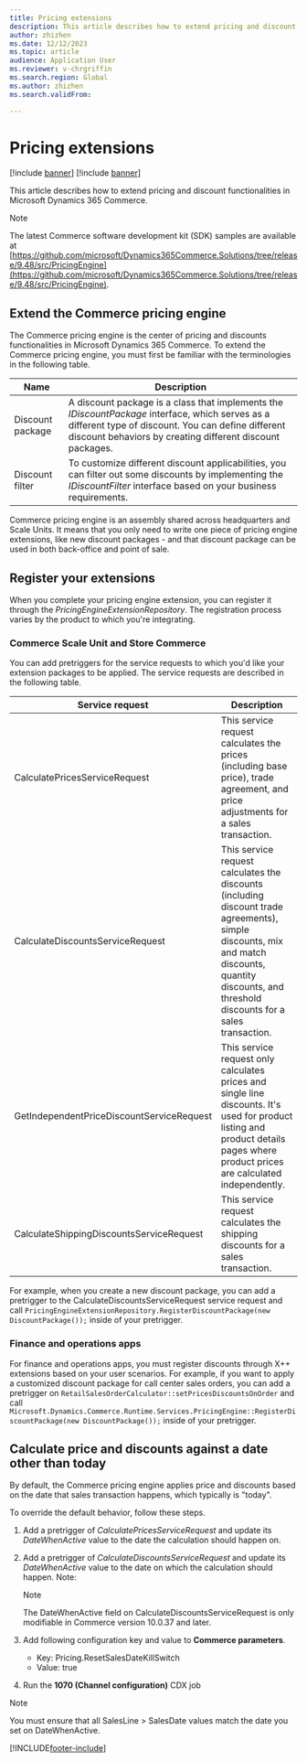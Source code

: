 ```yaml
---
title: Pricing extensions
description: This article describes how to extend pricing and discount functionalities in Microsoft Dynamics 365 Commerce.
author: zhizhen
ms.date: 12/12/2023
ms.topic: article
audience: Application User
ms.reviewer: v-chrgriffin
ms.search.region: Global
ms.author: zhizhen
ms.search.validFrom:

---
```


# Pricing extensions

[!include [banner](../includes/banner.md)]
[!include [banner](../includes/preview-banner.md)]

This article describes how to extend pricing and discount functionalities in Microsoft Dynamics 365 Commerce.

> [!NOTE]
> The latest Commerce software development kit (SDK) samples are available at [https://github.com/microsoft/Dynamics365Commerce.Solutions/tree/release/9.48/src/PricingEngine](https://github.com/microsoft/Dynamics365Commerce.Solutions/tree/release/9.48/src/PricingEngine).

## Extend the Commerce pricing engine

The Commerce pricing engine is the center of pricing and discounts functionalities in Microsoft Dynamics 365 Commerce. To extend the Commerce pricing engine, you must first be familiar with the terminologies in the following table.

| Name | Description |
| --- | --- |
| Discount package | A discount package is a class that implements the *IDiscountPackage* interface, which serves as a different type of discount. You can define different discount behaviors by creating different discount packages.  |
| Discount filter | To customize different discount applicabilities, you can filter out some discounts by implementing the *IDiscountFilter* interface based on your business requirements. |

Commerce pricing engine is an assembly shared across headquarters and Scale Units. It means that you only need to write one piece of pricing engine extensions, like new discount packages - and that discount package can be used in both back-office and point of sale.

## Register your extensions

When you complete your pricing engine extension, you can register it through the *PricingEngineExtensionRepository*. The registration process varies by the product to which you're integrating.

### Commerce Scale Unit and Store Commerce

You can add pretriggers for the service requests to which you'd like your extension packages to be applied. The service requests are described in the following table.

| Service request | Description |
| --- | --- |
| CalculatePricesServiceRequest | This service request calculates the prices (including base price), trade agreement, and price adjustments for a sales transaction.  |
| CalculateDiscountsServiceRequest | This service request calculates the discounts (including discount trade agreements),  simple discounts, mix and match discounts, quantity discounts, and threshold discounts for a sales transaction. |
| GetIndependentPriceDiscountServiceRequest| This service request only calculates prices and single line discounts. It's used for product listing and product details pages where product prices are calculated independently. |
| CalculateShippingDiscountsServiceRequest | This service request calculates the shipping discounts for a sales transaction. |

For example, when you create a new discount package, you can add a pretrigger to the CalculateDiscountsServiceRequest service request and call `PricingEngineExtensionRepository.RegisterDiscountPackage(new DiscountPackage());` inside of your pretrigger.

### Finance and operations apps

For finance and operations apps, you must register discounts through X++ extensions based on your user scenarios. For example, if you want to apply a customized discount package for call center sales orders, you can add a pretrigger on `RetailSalesOrderCalculator::setPricesDiscountsOnOrder` and call `Microsoft.Dynamics.Commerce.Runtime.Services.PricingEngine::RegisterDiscountPackage(new DiscountPackage());` inside of your pretrigger.

## Calculate price and discounts against a date other than today

By default, the Commerce pricing engine applies price and discounts based on the date that sales transaction happens, which typically is "today". 

To override the default behavior, follow these steps.

1. Add a pretrigger of *CalculatePricesServiceRequest* and update its *DateWhenActive* value to the date the calculation should happen on.
1. Add a pretrigger of *CalculateDiscountsServiceRequest* and update its *DateWhenActive* value to the date on which the calculation should happen. Note: 
    > [!NOTE]
    > The DateWhenActive field on CalculateDiscountsServiceRequest is only modifiable in Commerce version 10.0.37 and later.

1. Add following configuration key and value to **Commerce parameters**.
    - Key: Pricing.ResetSalesDateKillSwitch
    - Value: true
1. Run the **1070 (Channel configuration)** CDX job

> [!NOTE]
> You must ensure that all SalesLine > SalesDate values match the date you set on DateWhenActive.

[!INCLUDE[footer-include](../includes/footer-banner.md)]